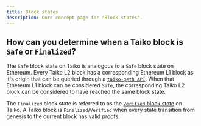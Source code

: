 ```yaml
---
title: Block states
description: Core concept page for "Block states".
---
```


## How can you determine when a Taiko block is `Safe` or `Finalized`?

The `Safe` block state on Taiko is analogous to a `Safe` block state on Ethereum.
Every Taiko L2 block has a corresponding Ethereum L1 block as it's origin that can be queried through a [`taiko-geth API`](https://github.com/taikoxyz/taiko-geth/blob/caf87509fe0f53fc937a3f5cc26325a380a1744e/eth/taiko_api_backend.go#L50).
When that Ethereum L1 block can be considered `Safe`, the corresponding Taiko L2 block can be considered to have reached the same block state.

The `Finalized` block state is referred to as the [`Verified` block state](/core-concepts/multi-proofs#verified-blocks-and-parallel-proving) on Taiko.
A Taiko block is `Finalized`/`Verified` when every state transition from genesis to the current block has valid proofs.
